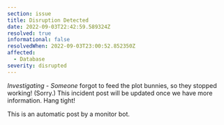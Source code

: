 ```yaml
---
section: issue
title: Disruption Detected
date: 2022-09-03T22:42:59.589324Z
resolved: true
informational: false
resolvedWhen: 2022-09-03T23:00:52.852350Z
affected:
  - Database
severity: disrupted
---
```

*Investigating* - _Someone_ forgot to feed the plot bunnies, so they stopped working! (Sorry.) This incident post will be updated once we have more information. Hang tight!

This is an automatic post by a monitor bot.
        